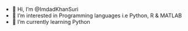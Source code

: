 - 👋 Hi, I’m @ImdadKhanSuri
- 👀 I’m interested in Programming languages i.e Python, R & MATLAB
- 🌱 I’m currently learning Python

<!---
ImdadKhanSuri/ImdadKhanSuri is a ✨ special ✨ repository because its `README.md` (this file) appears on your GitHub profile.
You can click the Preview link to take a look at your changes.
--->
